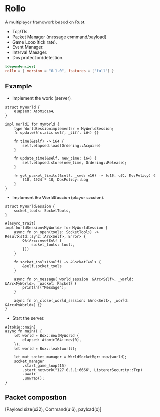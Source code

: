# Rollo

A multiplayer framework based on Rust.

- Tcp/Tls.
- Packet Manager (message command/payload).
- Game Loop (tick rate).
- Event Manager.
- Interval Manager.
- Dos protection/detection.

```toml
[dependencies]
rollo = { version = "0.1.0", features = ["full"] }
```

## Example

- Implement the world (server).

````rust,no_run
struct MyWorld {
    elapsed: AtomicI64,
}

impl WorldI for MyWorld {
    type WorldSessionimplementer = MyWorldSession;
    fn update(&'static self, _diff: i64) {}

    fn time(&self) -> i64 {
        self.elapsed.load(Ordering::Acquire)
    }

    fn update_time(&self, new_time: i64) {
        self.elapsed.store(new_time, Ordering::Release);
    }

    fn get_packet_limits(&self, _cmd: u16) -> (u16, u32, DosPolicy) {
        (10, 1024 * 10, DosPolicy::Log)
    }
}
````

- Implement the WorldSession (player session).

```rust,no_run
struct MyWorldSession {
    socket_tools: SocketTools,
}

#[async_trait]
impl WorldSession<MyWorld> for MyWorldSession {
    async fn on_open(tools: SocketTools) -> Result<std::sync::Arc<Self>, Error> {
        Ok(Arc::new(Self {
            socket_tools: tools,
        }))
    }

    fn socket_tools(&self) -> &SocketTools {
        &self.socket_tools
    }

    async fn on_message(_world_session: &Arc<Self>, _world: &Arc<MyWorld>, _packet: Packet) {
        println!("Message");
    }

    async fn on_close(_world_session: &Arc<Self>, _world: &Arc<MyWorld>) {}
}
````

- Start the server.

````rust,no_run
#[tokio::main]
async fn main() {
    let world = Box::new(MyWorld {
        elapsed: AtomicI64::new(0),
    });
    let world = Box::leak(world);

    let mut socket_manager = WorldSocketMgr::new(world);
    socket_manager
        .start_game_loop(15)
        .start_network("127.0.0.1:6666", ListenerSecurity::Tcp)
        .await
        .unwrap();
}
````

## Packet composition

[Payload size(u32), Command(u16), payload(x)]